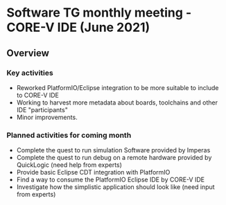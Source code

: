 # Software TG monthly meeting - CORE-V IDE (June 2021)

## Overview

### Key activities

* Reworked PlatformIO/Eclipse integration to be more suitable to include to CORE-V IDE
* Working to harvest more metadata about boards, toolchains and other IDE "participants"
* Minor improvements.

### Planned activities for coming month

* Complete the quest to run simulation Software provided by Imperas
* Complete the quest to run debug on a remote hardware provided by QuickLogic (need help from experts)
* Provide basic Eclipse CDT integration with PlatformIO
* Find a way to consume the PlatformIO Eclipse IDE by CORE-V IDE
* Investigate how the simplistic application should look like (need input from experts)
